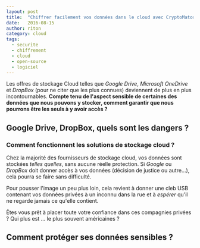 ```yaml
---
layout: post
title:  "Chiffrer facilement vos données dans le cloud avec CryptoMator"
date:   2016-08-15
author: riton
category: cloud
tags:
  - securite
  - chiffrement
  - cloud
  - open-source
  - logiciel
---
```


<p class="intro">
<span class="dropcap">L</span>es offres de stockage Cloud telles que <i>Google Drive</i>, <i>Microsoft OneDrive</i> et <i>DropBox</i> (pour ne citer que les plus connues) deviennent de plus en plus incontournables.
<b>Compte tenu de l'aspect sensible de certaines des données que nous pouvons y stocker, comment garantir que nous pourrons être les seuls à y avoir accès ?</b>
</p>

## Google Drive, DropBox, quels sont les dangers ?

### Comment fonctionnent les solutions de stockage cloud ?

Chez la majorité des fournisseurs de stockage cloud, vos données sont stockées <i>telles quelles</i>, sans aucune réelle protection. Si <i>Google</i> ou <i>DropBox</i> doit donner accès à vos données (décision de justice ou autre...), cela pourra se faire sans difficulté.

Pour pousser l'image un peu plus loin, cela revient à donner une cleb USB contenant vos données privées à un inconnu dans la rue et à <i>espérer</i> qu'il ne regarde jamais ce qu'elle contient.

Êtes vous prêt à placer toute votre confiance dans ces compagnies privées ? Qui plus est ... le plus souvent américaines ?

## Comment protéger ses données sensibles ?
